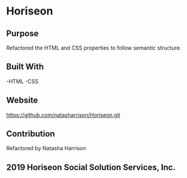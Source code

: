 # Horiseon

## Purpose

Refactored the HTML and CSS properties to follow semantic structure.

## Built With

-HTML
-CSS

## Website

https://github.com/natasharrison/Horiseon.git

## Contribution

Refactored by Natasha Harrison

## 2019 Horiseon Social Solution Services, Inc.
